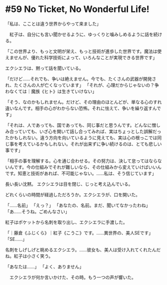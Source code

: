 # #59 No Ticket, No Wonderful Life!

「私は、こことは違う世界からやって来ました」

　紅子は、自分にも言い聞かせるように、ゆっくりと噛みしめるように話を続ける。

「この世界より、もっと文明が栄え、もっと技術が進歩した世界です。魔法は使えませんが、優れた科学技術によって、いろんなことが実現できる世界です」

エクシエラは、黙って話を聞いている。

「だけど……それでも、争いは絶えません。今でも、たくさんの武器が開発され、たくさんの人が亡くなっています」
「それが、心理だからじゃないの？争わなくては｜魔族《ヒト》は生きていけない」

「そう、なのかもしれません。だけど、その理由のほとんどが、単なる心のすれ違いなんです。相手の心がわからない恐怖。それに怯えて、争いを繰り返すんです」

「それは、人であっても、国であっても、同じ事だと思うんです。どんなに憎しみ合っていても、いざ心を開いて話し合ってみれば、実はちょっとした誤解だったかもしれない。違う方向を向いているように見えても、実は心の根っこでは同じ事を考えているかもしれない。それが出来ずに争い続けるのは、とても悲しい事です」

「相手の事を理解する。心を通じ合わせる。その努力は、決して怠ってはならないんです。今の仕組みでそれが難しいなら、その仕組みから変えていけばいいんです。知恵と技術があれば、不可能じゃない。……私は、そう信じています」

長い長い沈黙。
エクシエラは目を閉じ、じっと考え込んでいる。

どれくらいの時間が経過しただろうか。エクシエラが、口を開いた。

「……名前」
「えっ？」
「あなたの、名前。まだ、聞いてなかったわね」
「あ……そうね。ごめんなさい」

紅子はポケットから名刺を取り出し、エクシエラに手渡した。

「｜藤倉《ふじくら》｜紅子《こうこ》です。……異世界の、美人SEです」
「SE……」

名刺をしげしげと眺めるエクシエラ。……彼女も、美人は受け入れてくれたんだね。紅子は小さく笑う。

「あなたは……」
「よく、ありません」

　エクシエラが何か言いかけた、その時。もう一つの声が響いた。